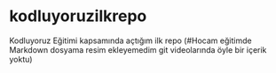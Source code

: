 # kodluyoruzilkrepo
Kodluyoruz Eğitimi kapsamında açtığım ilk repo
(#Hocam eğitimde Markdown dosyama resim ekleyemedim git videolarında öyle bir içerik yoktu)
